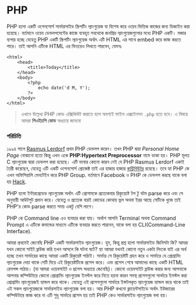 # PHP
PHP হলো একটি ওপেনসোর্স সার্ভারসাইড স্ক্রিপটিং ল্যাংগুয়েজ যা বিশেষ করে ওয়েব ভিত্তিক কাজের জন্য ডিজাইন করা হয়েছে। বর্তমানে ওয়েব ডেভলপমেন্টের কাজে ব্যবহৃত সবথেকে জনপ্রিয় ল্যাংগুয়েজগুলোর মধ্যে PHP একটি। মজার ব্যপার হচ্ছে যেহেতু PHP একটি স্ক্রিপটিং ল্যাংগুয়েজ অর্থাৎ এটি HTML এর সাথে embed করে কাজ করতে পারে। তাই আপনি এটিকে HTML এর ভিতরেও লিখতে পারবেন, যেমনঃ

```
<html>
	<head>
		<title>Today</title>
	</head>
	<body>
		<?php
			echo date('d M, Y');
		?>
	</body>
</html>
```

> এখানে উল্লেখ্য PHP কোড এক্সিকিউট করাতে হলে অবশ্যই ফাইল এক্সটেনসন `.php` হতে হবে। এ বিষয়ে আমরা **পিএইচপি কোড** অধ্যায়ে জানবো

### পরিচিতি
১৯৯৪ সালে [Rasmus Lerdorf](https://twitter.com/rasmus) প্রথম PHP ডেভলপ করেন। তখন PHP দ্বারা *Personal Home Page* বোঝানো হতো কিন্তু এখন একে **PHP:Hypertext Preprocessor** নামে ডাকা হয়। PHP মূলত C ল্যাংগুয়েজ দ্বারা ডেভলপ করা হয়েছে। এটি ভাবার কোনো কারন নেই যে PHP Rasmus Lerdorf একাই তৈরী করেছেন, যেহেতু এটি একটি ওপেনসোর্স প্রোজেক্ট তাই এর হাজার হাজার [কন্ট্রিবিউটর](http://php.net/credits.php) রয়েছে। তবে হ্যা PHP কে এখন অফিসিয়ালি মেনটেইন করে PHP Group. বর্তমানে Facebook ও PHP কে ডেভলপ করছে যাকে বলা হয় [Hack](http://hacklang.org/). 

PHP হলো ইন্টারপ্রেডেড ল্যাংগুয়েজ অর্থাৎ এটি প্রোগামকে প্রত্যেকবার রিকুয়েষ্টে টপ টু বটম parse করে এবং সে অনুযায়ী আউটপুট প্রদান করে। যেহেতু ও প্রত্যেক বারই কোডের কোথায় ভুল অথবা ইরর আছে সেটিকে খুজে তাই PHP'র কোড parse করতে সময় একটু বেশি লাগে।

PHP কে Command line এও ব্যবহার করা যায়। অর্থাশ আপনি Terminal অথবা Command Prompt এ এটিকে কমান্ডের মাধ্যমে এটিকে ব্যবহার করতে পারবেন, যাকে বলা হয় CLI(Command-Line Interface). 

আমরা প্রথমেই জেনেছি PHP একটি সার্ভারসাইড ল্যাংগুয়েজ। হুম, কিন্তু প্রশ্ন হলো সার্ভারসাইড জিনিসটা কি?
আমরা যখন কোনো সাইট ব্রাউজ করি তখন আসলে কি ঘটনা ঘটে? হ্যা আমরা যখনই কোনো নতুন একটা লিংকে যাই এর অর্থ হচ্ছে তখন সার্ভারের কাছে আমরা একটি রিকুয়েষ্ট পাঠাই। সার্ভার সে রিকুয়েষ্টটি গ্রহন করে ও সার্ভারে যে প্রোগ্রামিং ল্যাংগুয়েজ দেয়া থাকে সেটি দিয়ে এই রিকুয়েষ্টটিকে প্রসেস করে। এবং প্রসেস শেষে আমাদের কাছে একটি HTML রেসপন্স পাঠায়। (যা আমরা ওয়েবসাইট ও প্রসেস অধ্যায়ে জেনেছি)। কোনো ওয়েবসাইট ব্রাউজ করার জন্য আপনাকে আপনার কম্পিউটারে কোনো প্রোগ্রামিং ল্যাংগুয়েজ ইনস্টল করে নিতে হয়না কারন সমস্থ প্রসেসগুলো সার্ভারে ইনস্টল করা প্রোগ্রামিং ল্যাংগুয়েজই হ্যান্ডল করে থাকে। যেহেতু এই প্রসেসগুলো সার্ভারে ইন্সটলকৃত ল্যাংগুয়েজ হ্যান্ডল করে থাকে তাই এই সকল ল্যাংগুয়েজকে সার্ভারসাইড ল্যাংগুয়েজ বলা হয়। আর PHP কখনো ক্লায়েন্টসাইডে অর্থাৎ ইউজারের কম্পিউটারে কাজ করে না এটি শুধু সার্ভারে প্রসেস হয় তাই PHP কেও সার্ভারসাইড ল্যাংগুয়েজ বলা হয়।

